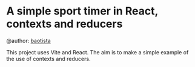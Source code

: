 # A simple sport timer in React, contexts and reducers

@author: [baotista](https://github.com/baotista)

This project uses Vite and React.
The aim is to make a simple example of the use of contexts and reducers.
